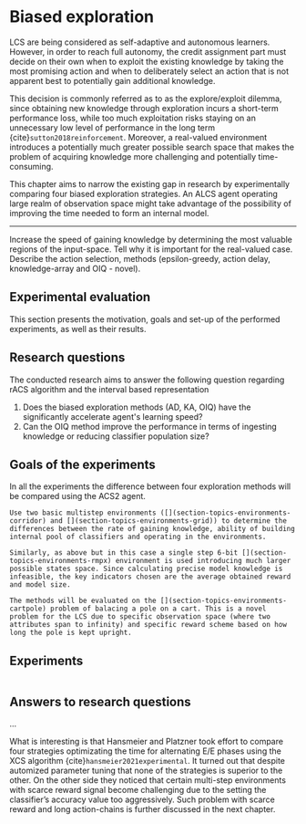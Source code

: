 # Biased exploration
LCS are being considered as self-adaptive and autonomous learners. However, in order to reach full autonomy, the credit assignment part must decide on their own when to exploit the existing knowledge by taking the most promising action and when to deliberately select an action that is not apparent best to potentially gain additional knowledge.

This decision is commonly referred as to as the explore/exploit dilemma, since obtaining new knowledge through exploration incurs a short-term performance loss, while too much exploitation risks staying on an unnecessary low level of performance in the long term {cite}`sutton2018reinforcement`. Moreover, a real-valued environment introduces a potentially much greater possible search space that makes the problem of acquiring knowledge more challenging and potentially time-consuming.

This chapter aims to narrow the existing gap in research by experimentally comparing four biased exploration strategies. An ALCS agent operating large realm of observation space  might take advantage of the possibility of improving the time needed to form an internal model.

------
Increase the speed of gaining knowledge by determining the most valuable regions of the input-space. Tell why it is important for the real-valued case. Describe the action selection, methods (epsilon-greedy, action delay, knowledge-array and OIQ - novel).

## Experimental evaluation
This section presents the motivation, goals and set-up of the performed experiments, as well as their results.

## Research questions
The conducted research aims to answer the following question regarding rACS algorithm and the interval based representation

1. Does the biased exploration methods (AD, KA, OIQ) have the significantly accelerate agent's learning speed?
2. Can the OIQ method improve the performance in terms of ingesting knowledge or reducing classifier population size?

## Goals of the experiments
In all the experiments the difference between four exploration methods will be compared using the ACS2 agent.

```{admonition} _Experiment 1 - Multiple-step problems performance_
Use two basic multistep environments ([](section-topics-environments-corridor) and [](section-topics-environments-grid)) to determine the differences between the rate of gaining knowledge, ability of building internal pool of classifiers and operating in the environments.
```

```{admonition} _Experiment 2 - Single-step problem performance_
Similarly, as above but in this case a single step 6-bit [](section-topics-environments-rmpx) environment is used introducing much larger possible states space. Since calculating precise model knowledge is infeasible, the key indicators chosen are the average obtained reward and model size.
```

```{admonition} _Experiment 3 - Balacing the pole_
The methods will be evaluated on the [](section-topics-environments-cartpole) problem of balacing a pole on a cart. This is a novel problem for the LCS due to specific observation space (where two attributes span to infinity) and specific reward scheme based on how long the pole is kept upright.
```


## Experiments

```{tableofcontents}
```

## Answers to research questions
...

What is interesting is that Hansmeier and Platzner took effort to compare four strategies optimizating the time for alternating E/E  phases using the XCS algorithm {cite}`hansmeier2021experimental`.  It turned out that despite automized parameter tuning that none of the strategies is superior to the other. On the other side they noticed that certain multi-step environments with scarce reward signal become challenging due to the setting the classifier’s accuracy value too aggressively. Such problem with scarce reward and long action-chains is further discussed in the next chapter. 